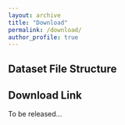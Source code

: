 ```yaml
---
layout: archive
title: "Download"
permalink: /download/
author_profile: true
---
```


## Dataset File Structure

## Download Link
To be released...